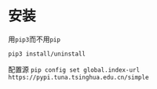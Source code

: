 # 安装

用`pip3`而不用`pip`

`pip3 install/uninstall`

配置源
`pip config set global.index-url https://pypi.tuna.tsinghua.edu.cn/simple`
